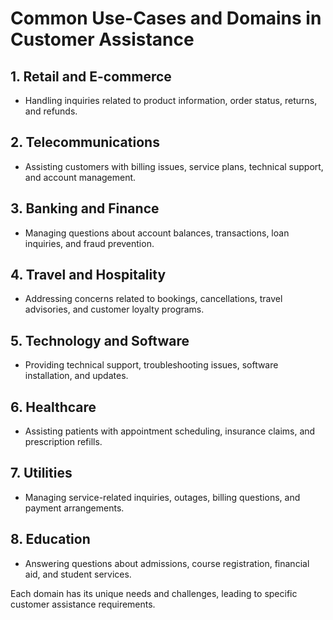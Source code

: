 # Common Use-Cases and Domains in Customer Assistance

## 1. Retail and E-commerce
- Handling inquiries related to product information, order status, returns, and refunds.

## 2. Telecommunications
- Assisting customers with billing issues, service plans, technical support, and account management.

## 3. Banking and Finance
- Managing questions about account balances, transactions, loan inquiries, and fraud prevention.

## 4. Travel and Hospitality
- Addressing concerns related to bookings, cancellations, travel advisories, and customer loyalty programs.

## 5. Technology and Software
- Providing technical support, troubleshooting issues, software installation, and updates.

## 6. Healthcare
- Assisting patients with appointment scheduling, insurance claims, and prescription refills.

## 7. Utilities
- Managing service-related inquiries, outages, billing questions, and payment arrangements.

## 8. Education
- Answering questions about admissions, course registration, financial aid, and student services.

Each domain has its unique needs and challenges, leading to specific customer assistance requirements.